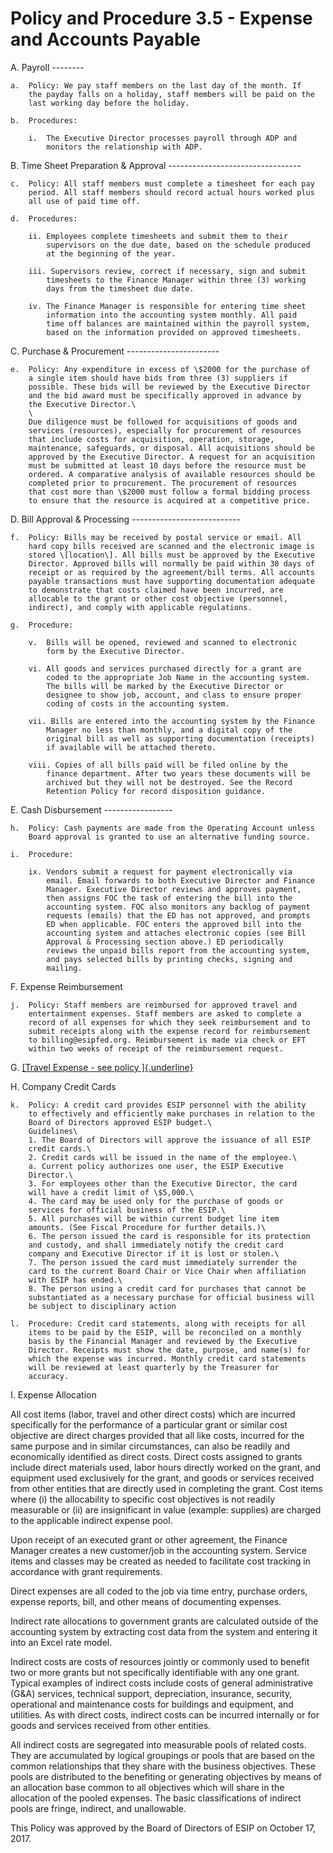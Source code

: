 **Policy and Procedure 3.5 - Expense and Accounts Payable**
===========================================================

A.  Payroll 
    --------

    a.  Policy: We pay staff members on the last day of the month. If
        the payday falls on a holiday, staff members will be paid on the
        last working day before the holiday.

    b.  Procedures:

        i.  The Executive Director processes payroll through ADP and
            monitors the relationship with ADP.

B.  Time Sheet Preparation & Approval
    ---------------------------------

    c.  Policy: All staff members must complete a timesheet for each pay
        period. All staff members should record actual hours worked plus
        all use of paid time off.

    d.  Procedures:

        ii. Employees complete timesheets and submit them to their
            supervisors on the due date, based on the schedule produced
            at the beginning of the year.

        iii. Supervisors review, correct if necessary, sign and submit
            timesheets to the Finance Manager within three (3) working
            days from the timesheet due date.

        iv. The Finance Manager is responsible for entering time sheet
            information into the accounting system monthly. All paid
            time off balances are maintained within the payroll system,
            based on the information provided on approved timesheets.

C.  Purchase & Procurement 
    -----------------------

    e.  Policy: Any expenditure in excess of \$2000 for the purchase of
        a single item should have bids from three (3) suppliers if
        possible. These bids will be reviewed by the Executive Director
        and the bid award must be specifically approved in advance by
        the Executive Director.\
        \
        Due diligence must be followed for acquisitions of goods and
        services (resources), especially for procurement of resources
        that include costs for acquisition, operation, storage,
        maintenance, safeguards, or disposal. All acquisitions should be
        approved by the Executive Director. A request for an acquisition
        must be submitted at least 10 days before the resource must be
        ordered. A comparative analysis of available resources should be
        completed prior to procurement. The procurement of resources
        that cost more than \$2000 must follow a formal bidding process
        to ensure that the resource is acquired at a competitive price.

D.  Bill Approval & Processing 
    ---------------------------

    f.  Policy: Bills may be received by postal service or email. All
        hard copy bills received are scanned and the electronic image is
        stored \[location\]. All bills must be approved by the Executive
        Director. Approved bills will normally be paid within 30 days of
        receipt or as required by the agreement/bill terms. All accounts
        payable transactions must have supporting documentation adequate
        to demonstrate that costs claimed have been incurred, are
        allocable to the grant or other cost objective (personnel,
        indirect), and comply with applicable regulations.

    g.  Procedure:

        v.  Bills will be opened, reviewed and scanned to electronic
            form by the Executive Director.

        vi. All goods and services purchased directly for a grant are
            coded to the appropriate Job Name in the accounting system.
            The bills will be marked by the Executive Director or
            designee to show job, account, and class to ensure proper
            coding of costs in the accounting system.

        vii. Bills are entered into the accounting system by the Finance
            Manager no less than monthly, and a digital copy of the
            original bill as well as supporting documentation (receipts)
            if available will be attached thereto.

        viii. Copies of all bills paid will be filed online by the
            finance department. After two years these documents will be
            archived but they will not be destroyed. See the Record
            Retention Policy for record disposition guidance.

E.  Cash Disbursement
    -----------------

    h.  Policy: Cash payments are made from the Operating Account unless
        Board approval is granted to use an alternative funding source.

    i.  Procedure:

        ix. Vendors submit a request for payment electronically via
            email. Email forwards to both Executive Director and Finance
            Manager. Executive Director reviews and approves payment,
            then assigns FOC the task of entering the bill into the
            accounting system. FOC also monitors any backlog of payment
            requests (emails) that the ED has not approved, and prompts
            ED when applicable. FOC enters the approved bill into the
            accounting system and attaches electronic copies (see Bill
            Approval & Processing section above.) ED periodically
            reviews the unpaid bills report from the accounting system,
            and pays selected bills by printing checks, signing and
            mailing.

F.  Expense Reimbursement

    j.  Policy: Staff members are reimbursed for approved travel and
        entertainment expenses. Staff members are asked to complete a
        record of all expenses for which they seek reimbursement and to
        submit receipts along with the expense record for reimbursement
        to billing@esipfed.org. Reimbursement is made via check or EFT
        within two weeks of receipt of the reimbursement request.

G.  [[Travel Expense - see policy
    ]{.underline}](https://docs.google.com/document/d/1MTtAmOhBEUEKDrUPSkwWigIMqBHEH7XlvkTzpJnwNNg/edit)

H.  Company Credit Cards

    k.  Policy: A credit card provides ESIP personnel with the ability
        to effectively and efficiently make purchases in relation to the
        Board of Directors approved ESIP budget.\
        Guidelines\
        1. The Board of Directors will approve the issuance of all ESIP
        credit cards.\
        2. Credit cards will be issued in the name of the employee.\
        a. Current policy authorizes one user, the ESIP Executive
        Director.\
        3. For employees other than the Executive Director, the card
        will have a credit limit of \$5,000.\
        4. The card may be used only for the purchase of goods or
        services for official business of the ESIP.\
        5. All purchases will be within current budget line item
        amounts. (See Fiscal Procedure for further details.)\
        6. The person issued the card is responsible for its protection
        and custody, and shall immediately notify the credit card
        company and Executive Director if it is lost or stolen.\
        7. The person issued the card must immediately surrender the
        card to the current Board Chair or Vice Chair when affiliation
        with ESIP has ended.\
        8. The person using a credit card for purchases that cannot be
        substantiated as a necessary purchase for official business will
        be subject to disciplinary action

    l.  Procedure: Credit card statements, along with receipts for all
        items to be paid by the ESIP, will be reconciled on a monthly
        basis by the Financial Manager and reviewed by the Executive
        Director. Receipts must show the date, purpose, and name(s) for
        which the expense was incurred. Monthly credit card statements
        will be reviewed at least quarterly by the Treasurer for
        accuracy.

I.  Expense Allocation

All cost items (labor, travel and other direct costs) which are incurred
specifically for the performance of a particular grant or similar cost
objective are direct charges provided that all like costs, incurred for
the same purpose and in similar circumstances, can also be readily and
economically identified as direct costs. Direct costs assigned to grants
include direct materials used, labor hours directly worked on the grant,
and equipment used exclusively for the grant, and goods or services
received from other entities that are directly used in completing the
grant. Cost items where (i) the allocability to specific cost objectives
is not readily measurable or (ii) are insignificant in value (example:
supplies) are charged to the applicable indirect expense pool.

Upon receipt of an executed grant or other agreement, the Finance
Manager creates a new customer/job in the accounting system. Service
items and classes may be created as needed to facilitate cost tracking
in accordance with grant requirements.

Direct expenses are all coded to the job via time entry, purchase
orders, expense reports, bill, and other means of documenting expenses.

Indirect rate allocations to government grants are calculated outside of
the accounting system by extracting cost data from the system and
entering it into an Excel rate model.

Indirect costs are costs of resources jointly or commonly used to
benefit two or more grants but not specifically identifiable with any
one grant. Typical examples of indirect costs include costs of general
administrative (G&A) services, technical support, depreciation,
insurance, security, operational and maintenance costs for buildings and
equipment, and utilities. As with direct costs, indirect costs can be
incurred internally or for goods and services received from other
entities.

All indirect costs are segregated into measurable pools of related
costs. They are accumulated by logical groupings or pools that are based
on the common relationships that they share with the business
objectives. These pools are distributed to the benefiting or generating
objectives by means of an allocation base common to all objectives which
will share in the allocation of the pooled expenses. The basic
classifications of indirect pools are fringe, indirect, and unallowable.

This Policy was approved by the Board of Directors of ESIP on October
17, 2017.

####
